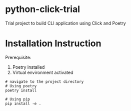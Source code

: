 # python-click-trial

Trial project to build CLI application using Click and Poetry

# Installation Instruction

Prerequisite:

1. Poetry installed
2. Virtual environment activated

```shell
# navigate to the project directory
# Using poetry
poetry install

# Using pip
pip install -e .
```
